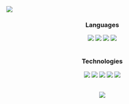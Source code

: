 ![](https://i.imgur.com/r8zBS9k.png)


<div align="center">
  <h3>Languages</h3>
  <img src="https://img.shields.io/badge/-JavaScript-000?&logo=JavaScript" />
  <img src="https://img.shields.io/badge/-HTML-000?&logo=HTML5&logoColor=E34F26" />
  <img src="https://img.shields.io/badge/-CSS-000?&logo=CSS3&logoColor=1572B6" />
  <img src="https://img.shields.io/badge/-MongoDB-000?&logo=MongoDB" />
</div>

<br>

<div align="center">
  <h3>Technologies</h3>
  <img src="https://img.shields.io/badge/-Linux-000?&logo=Linux" />
  <img src="https://img.shields.io/badge/-Node.js-000?&logo=node.js" />
  <img src="https://img.shields.io/badge/-React-000?&logo=React" />
  <img src="https://img.shields.io/badge/-Express.js-000?&logo=Express" />
  <img src="https://img.shields.io/badge/-Ubuntu-000?&logo=Ubuntu" />
</div>

<br>
<br>


<div align="center">
  <img src="https://github-readme-stats.vercel.app/api/top-langs/?username=burak2482&theme=dark&show_icons=true&layout=compact&langs_count=7" />
</div>
